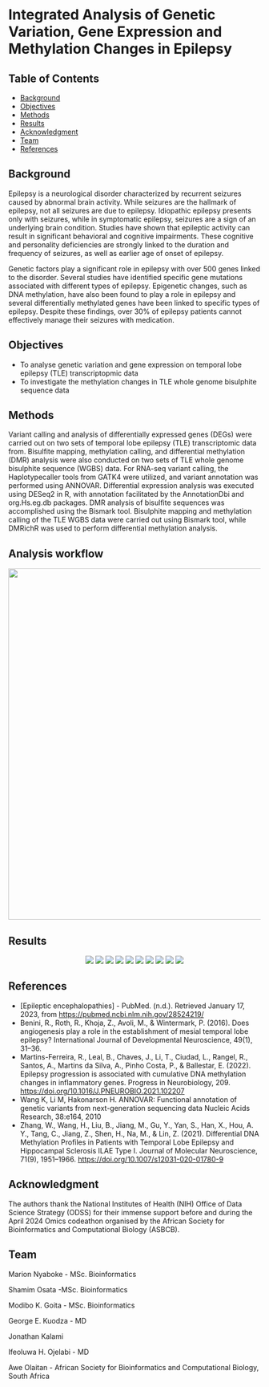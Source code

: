# Integrated Analysis of Genetic Variation, Gene Expression and Methylation Changes in Epilepsy

## Table of Contents
- [Background](#Background)
- [Objectives](#Objectives)
- [Methods](#Methods)
- [Results](#Results)
- [Acknowledgment](#Acknowledgment)
- [Team](#Team)
- [References](#References)

## Background
Epilepsy is a neurological disorder characterized by recurrent seizures caused by abnormal brain activity. While seizures are the hallmark of epilepsy, not all seizures are due to epilepsy. Idiopathic epilepsy presents only with seizures, while in symptomatic epilepsy, seizures are a sign of an underlying brain condition. Studies have shown that epileptic activity can result in significant behavioral and cognitive impairments. These cognitive and personality deficiencies are strongly linked to the duration and frequency of seizures, as well as earlier age of onset of epilepsy.

Genetic factors play a significant role in epilepsy with over 500 genes linked to the disorder. Several studies have identified specific gene mutations associated with different types of epilepsy. Epigenetic changes, such as DNA methylation, have also been found to play a role in epilepsy and several differentially methylated genes have been linked to specific types of epilepsy. Despite these findings, over 30% of epilepsy patients cannot effectively manage their seizures with medication.

## Objectives
- To analyse genetic variation and gene expression on temporal lobe epilepsy (TLE) transcriptopmic data
- To investigate the methylation changes in TLE whole genome bisulphite sequence data

## Methods
Variant calling and analysis of differentially expressed genes (DEGs) were carried out on two sets of temporal lobe epilepsy (TLE) transcriptomic data from. Bisulfite mapping, methylation calling, and differential methylation (DMR) analysis were also conducted on two sets of TLE whole genome bisulphite sequence (WGBS) data. For RNA-seq variant calling, the Haplotypecaller tools from GATK4 were utilized, and variant annotation was performed using ANNOVAR. Differential expression analysis was executed using DESeq2 in R, with annotation facilitated by the AnnotationDbi and org.Hs.eg.db packages. DMR analysis of bisulfite sequences was accomplished using the Bismark tool. Bisulphite mapping and methylation calling of the TLE WGBS data were carried out using Bismark tool, while DMRichR was used to perform differential methylation analysis.

## Analysis workflow

<p align="center">
<img src="https://github.com/omicscodeathon/epilepsy_var/assets/116915872/dd96bd28-5ee8-4364-b6d8-c8a224858cfc" width="800" height="700">
</p>

## Results
<p align="center">
<img src="https://github.com/omicscodeathon/epilepsy_var/assets/116915872/9ae4d3b9-a1e1-4c62-bfc0-c10de063dfca">
<img src="https://github.com/omicscodeathon/epilepsy_var/assets/116915872/f34d7175-73c9-41bd-b975-816209f5d232">
<img src="https://github.com/omicscodeathon/epilepsy_var/assets/116915872/b792c233-9720-4076-b1b0-b3037849b51a">
<img src="https://github.com/omicscodeathon/epilepsy_var/assets/116915872/950e65d9-711c-4c89-a7c9-3f9cbbf410b9">
<img src="https://github.com/omicscodeathon/epilepsy_var/assets/116915872/d4397e92-6e5b-46c7-bef6-819164b11182">
<img src="https://github.com/omicscodeathon/epilepsy_var/assets/116915872/1b18929d-ed99-4b11-89ad-cb8cfedc5861">
<img src="https://github.com/omicscodeathon/epilepsy_var/assets/116915872/bf4d0e56-2d5b-4fce-a25b-84dcece2c532">
<img src="https://github.com/omicscodeathon/epilepsy_var/assets/116915872/43ecb76b-e5f6-4531-afe4-736427f767dd">
<img src="https://github.com/omicscodeathon/epilepsy_var/assets/116915872/f47865e0-74b1-4f2c-91f0-def94e83b94d">
<img src="https://github.com/omicscodeathon/epilepsy_var/assets/116915872/cfb2e920-8e72-42c1-bbe7-19baccf56bcd">
</p>


## References
- [Epileptic encephalopathies] - PubMed. (n.d.). Retrieved January 17, 2023, from https://pubmed.ncbi.nlm.nih.gov/28524219/
- Benini, R., Roth, R., Khoja, Z., Avoli, M., & Wintermark, P. (2016). Does angiogenesis play a role in the establishment of mesial temporal lobe epilepsy? International Journal of Developmental Neuroscience, 49(1), 31–36.
- Martins-Ferreira, R., Leal, B., Chaves, J., Li, T., Ciudad, L., Rangel, R., Santos, A., Martins da Silva, A., Pinho Costa, P., & Ballestar, E. (2022). Epilepsy progression is associated with cumulative DNA methylation changes in inflammatory genes. Progress in Neurobiology, 209. https://doi.org/10.1016/J.PNEUROBIO.2021.102207
- Wang K, Li M, Hakonarson H. ANNOVAR: Functional annotation of genetic variants from next-generation sequencing data Nucleic Acids Research, 38:e164, 2010
- Zhang, W., Wang, H., Liu, B., Jiang, M., Gu, Y., Yan, S., Han, X., Hou, A. Y., Tang, C., Jiang, Z., Shen, H., Na, M., & Lin, Z. (2021). Differential DNA Methylation Profiles in Patients with Temporal Lobe Epilepsy and Hippocampal Sclerosis ILAE Type I. Journal of Molecular Neuroscience, 71(9), 1951–1966. https://doi.org/10.1007/s12031-020-01780-9


## Acknowledgment
The authors thank the National Institutes of Health (NIH) Office of Data Science Strategy (ODSS) for their immense support before and during the April 2024 Omics codeathon organised by the African Society for Bioinformatics and Computational Biology (ASBCB).

## Team

Marion Nyaboke - MSc. Bioinformatics

Shamim Osata -MSc. Bioinformatics

Modibo K. Goita - MSc. Bioinformatics

George E. Kuodza - MD

Jonathan Kalami

Ifeoluwa H. Ojelabi - MD

Awe Olaitan - African Society for Bioinformatics and Computational Biology, South Africa
